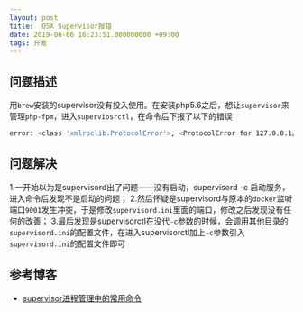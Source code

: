 ```yaml
---
layout: post
title:  OSX Supervisor报错
date: 2019-06-06 16:23:51.000000000 +09:00
tags: 开发
---
```


## 问题描述
用`brew`安装的supervisor没有投入使用。在安装php5.6之后，想让`supervisor`来管理`php-fpm`，进入`superviosrctl`，在命令后下报了以下的错误

```bash
error: <class 'xmlrpclib.ProtocolError'>, <ProtocolError for 127.0.0.1/RPC2: 404 Not Found>: file: /usr/local/Cellar/supervisor/3.3.5/libexec/lib/python2.7/site-packages/supervisor/xmlrpc.py line: 519
```

## 问题解决

1.一开始以为是supervisord出了问题——没有启动，supervisord -c 启动服务，进入命令后发现不是启动的问题；
2.然后怀疑是supervisord与原本的`docker`监听端口`9001`发生冲突，于是修改`supervisord.ini`里面的端口，修改之后发现没有任何的改善；
3.最后发现是supervisorctl在没代`-c`参数的时候，会调用其他目录的`supervisord.ini`的配置文件，在进入supervisorctl加上`-c`参数引入`supervisord.ini`的配置文件即可

## 参考博客

- [supervisor进程管理中的常用命令](http://www.04007.cn/article/245.html)
